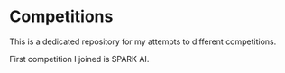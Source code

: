 # Competitions

This is a dedicated repository for my attempts to different competitions.

First competition I joined is SPARK AI. 
